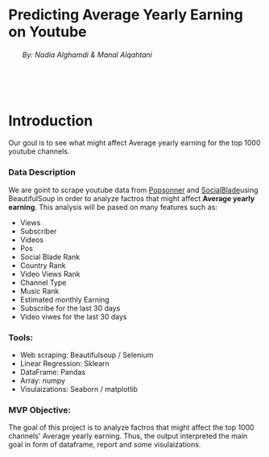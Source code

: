 
# Predicting Average Yearly Earning on Youtube 
######  &nbsp;&nbsp;&nbsp;&nbsp;&nbsp;&nbsp; _By: Nadia Alghamdi & Manal Alqahtani_    

&nbsp;                    
&nbsp;            
# Introduction
Our goul is to see what might affect Average yearly earning for the top 1000 youtube channels. 


### Data Description
We are goint to scrape youtube data from [Popsonner](https://www.popsonner.com) and [SocialBlade](https://socialblade.com)using BeautifulSoup in order to analyze factros that might affect **Average yearly earning**. 
This analysis will be pased on many features such as: 
 + Views 
 + Subscriber
 + Videos 
 + Pos 
 + Social Blade Rank 
 + Country Rank
 + Video Views Rank
 + Channel Type
 + Music Rank
 + Estimated monthly Earning
 + Subscribe for the last 30 days
 + Video viwes for the last 30 days
 
   
### Tools:


   - Web scraping: Beautifulsoup / Selenium 
   - Linear Regression: Sklearn 
   - DataFrame: Pandas
   - Array: numpy
   - Visulaizations: Seaborn / matplotlib
  

  
### MVP Objective:

   The goal of this project is to analyze factros that might affect the top 1000 channels' Average yearly earning. Thus, the output interpreted the main goal in form of dataframe,
   report and some visulaizations. 




